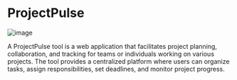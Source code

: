 # ProjectPulse
![image](https://github.com/Yash636261/ProjectPulse/assets/98970491/35adaa4a-ed0e-43ee-8e1b-94376927e9f3)

A ProjectPulse tool is a web application that facilitates project planning, collaboration, and tracking for teams or individuals working on various projects. The tool provides a centralized platform where users can organize tasks, assign responsibilities, set deadlines, and monitor project progress.
